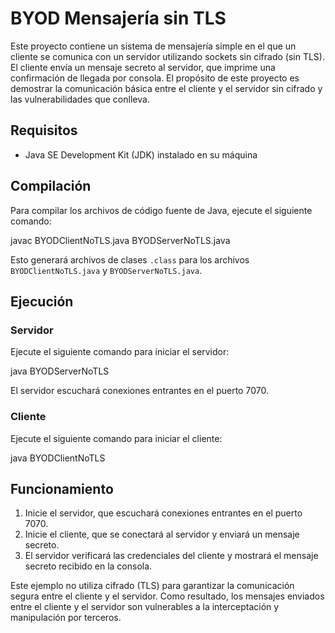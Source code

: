 # BYOD Mensajería sin TLS

Este proyecto contiene un sistema de mensajería simple en el que un cliente se comunica con un servidor utilizando sockets sin cifrado (sin TLS). El cliente envía un mensaje secreto al servidor, que imprime una confirmación de llegada por consola. El propósito de este proyecto es demostrar la comunicación básica entre el cliente y el servidor sin cifrado y las vulnerabilidades que conlleva.

## Requisitos
- Java SE Development Kit (JDK) instalado en su máquina

## Compilación
Para compilar los archivos de código fuente de Java, ejecute el siguiente comando:

javac BYODClientNoTLS.java BYODServerNoTLS.java

Esto generará archivos de clases `.class` para los archivos `BYODClientNoTLS.java` y `BYODServerNoTLS.java`.

## Ejecución
### Servidor
Ejecute el siguiente comando para iniciar el servidor:

java BYODServerNoTLS

El servidor escuchará conexiones entrantes en el puerto 7070.

### Cliente
Ejecute el siguiente comando para iniciar el cliente:

java BYODClientNoTLS


## Funcionamiento
1. Inicie el servidor, que escuchará conexiones entrantes en el puerto 7070.
2. Inicie el cliente, que se conectará al servidor y enviará un mensaje secreto.
3. El servidor verificará las credenciales del cliente y mostrará el mensaje secreto recibido en la consola.

Este ejemplo no utiliza cifrado (TLS) para garantizar la comunicación segura entre el cliente y el servidor. Como resultado, los mensajes enviados entre el cliente y el servidor son vulnerables a la interceptación y manipulación por terceros.
